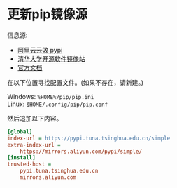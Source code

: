 # 更新pip镜像源

信息源:

- [阿里云云效 pypi](https://developer.aliyun.com/mirror/pypi)
- [清华大学开源软件镜像站](https://mirrors.tuna.tsinghua.edu.cn/help/pypi/)
- [官方文档](https://pip.pypa.io/en/stable/topics/configuration/#location)

在以下位置寻找配置文件。(如果不存在，请新建。)

Windows: `%HOME%/pip/pip.ini`  
Linux: `$HOME/.config/pip/pip.conf`

然后追加以下内容。

```ini
[global]
index-url = https://pypi.tuna.tsinghua.edu.cn/simple
extra-index-url = 
    https://mirrors.aliyun.com/pypi/simple/
[install]
trusted-host = 
    pypi.tuna.tsinghua.edu.cn
    mirrors.aliyun.com
```
